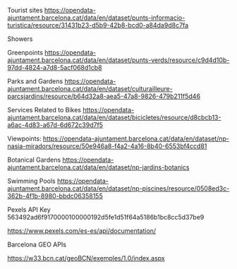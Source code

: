 Tourist sites https://opendata-ajuntament.barcelona.cat/data/en/dataset/punts-informacio-turistica/resource/31431b23-d5b9-42b8-bcd0-a84da9d8c7fa

Showers

Greenpoints https://opendata-ajuntament.barcelona.cat/data/en/dataset/punts-verds/resource/c9d4d10b-97dd-4824-a7d8-5acf068d1cb8

Parks and Gardens https://opendata-ajuntament.barcelona.cat/data/en/dataset/culturailleure-parcsjardins/resource/b64d32a8-aea5-47a8-9826-479b211f5d46

Services Related to Bikes https://opendata-ajuntament.barcelona.cat/data/en/dataset/bicicletes/resource/d8cbcb13-a6ac-4d83-a67d-6d672c39d7f5

Viewpoints: https://opendata-ajuntament.barcelona.cat/data/en/dataset/np-nasia-miradors/resource/50e946a8-f4a2-4a16-8b40-6553bf4ccd81

Botanical Gardens https://opendata-ajuntament.barcelona.cat/data/en/dataset/np-jardins-botanics

Swimming Pools https://opendata-ajuntament.barcelona.cat/data/en/dataset/np-piscines/resource/0508ed3c-362b-4f1b-8980-bbdc06358155

Pexels API Key
563492ad6f9170000100000192d5fe1d51f64a5186b1bc8cc5d37be9

https://www.pexels.com/es-es/api/documentation/


Barcelona GEO APIs

https://w33.bcn.cat/geoBCN/exemples/1.0/index.aspx
